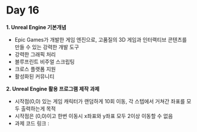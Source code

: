 # Day 16
**1. Unreal Engine 기본개념**

- Epic Games가 개발한 게임 엔진으로, 고품질의 3D 게임과 인터랙티브 콘텐츠를 만들 수 있는 강력한 개발 도구
- 강력한 그래픽 처리
- 블루프린트 비주얼 스크립팅
- 크로스 플랫폼 지원
- 활성화된 커뮤니티
  
**2. Unreal Engine 활용 프로그램 제작 과제**

- 시작점(0,0) 있는 게임 캐릭터가 랜덤하게 10회 이동, 각 스텝에서 거쳐간 좌표를 모두 출력하는게 목적
- 시작점은 (0,0)이고 한번 이동시 x좌표와 y좌표 모두 2이상 이동할 수 없음
- 과제 코드 링크 : 
